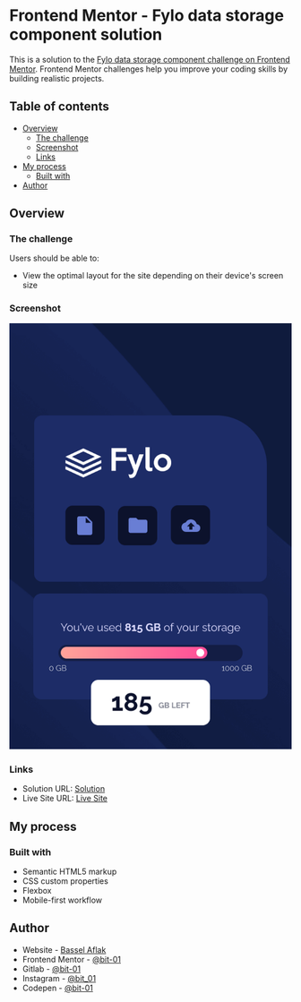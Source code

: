 # Frontend Mentor - Fylo data storage component solution

This is a solution to the [Fylo data storage component challenge on Frontend Mentor](https://www.frontendmentor.io/challenges/fylo-data-storage-component-1dZPRbV5n). Frontend Mentor challenges help you improve your coding skills by building realistic projects. 

## Table of contents

- [Overview](#overview)
  - [The challenge](#the-challenge)
  - [Screenshot](#screenshot)
  - [Links](#links)
- [My process](#my-process)
  - [Built with](#built-with)
- [Author](#author)

## Overview

### The challenge

Users should be able to:

- View the optimal layout for the site depending on their device's screen size

### Screenshot

![Website Preview](./preview.png)

### Links

- Solution URL: [Solution](https://gitlab.com/bit-01/fylo-storage-component)
- Live Site URL: [Live Site](https://bit-01.gitlab.io/fylo-storage-component)

## My process

### Built with

- Semantic HTML5 markup
- CSS custom properties
- Flexbox
- Mobile-first workflow


## Author

- Website - [Bassel Aflak](https://bit01.rf.gd)
- Frontend Mentor - [@bit-01](https://www.frontendmentor.io/profile/bibt-01)
- Gitlab - [@bit-01](https://gitlab.com/bit-01)
- Instagram - [@bit_01](https://instagram.com/bit_01)
- Codepen - [@bit-01](https://codepen.io/bit-01)
